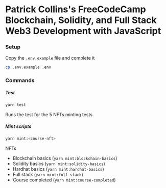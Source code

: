 # Patrick Collins's FreeCodeCamp Blockchain, Solidity, and Full Stack Web3 Development with JavaScript

### Setup
Copy the `.env.example` file and complete it

```bash
cp .env.example .env
```

### Commands

##### Test
```bash
yarn test
```

Runs the test for the 5 NFTs minting tests

##### Mint scripts
```bash
yarn mint:<course-nft>
```

NFTs
- Blockchain basics (`yarn mint:blockchain-basics`)
- Solidity basics (`yarn mint:solidity-basics`)
- Hardhat basics (`yarn mint:hardhat-basics`)
- Full stack (`yarn mint:full-stack`)
- Course completed (`yarn mint:course-completed`)
